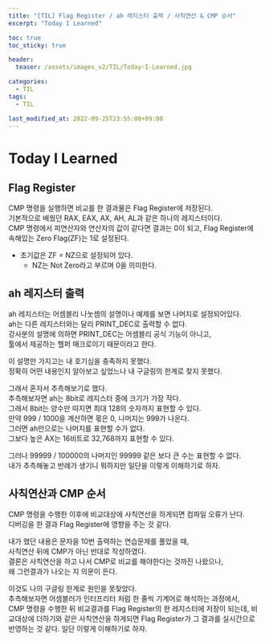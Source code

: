 ```yaml
---
title: "[TIL] Flag Register / ah 레지스터 출력 / 사칙연산 & CMP 순서"
excerpt: "Today I Learned"

toc: true
toc_sticky: true

header:
  teaser: /assets/images_v2/TIL/Today-I-Learned.jpg

categories:
  - TIL
tags:
  - TIL

last_modified_at: 2022-09-25T23:55:00+09:00
---
```


# Today I Learned

## Flag Register

CMP 명령을 실행하면 비교를 한 결과물은 Flag Register에 저장된다.  
기본적으로 배웠던 RAX, EAX, AX, AH, AL과 같은 하나의 레지스터이다.  
CMP 명령에서 피연산자와 연산자의 값이 같다면 결과는 0이 되고, 
Flag Register에 속해있는 Zero Flag(ZF)는 1로 설정된다.  
  - 초기값은 ZF = NZ으로 설정되어 있다.
    - NZ는 Not Zero라고 부르며 0을 의미한다.  

## ah 레지스터 출력

ah 레지스터는 어셈블리 나눗셈의 설명이나 예제를 보면 나머지로 설정되어있다.  
ah는 다른 레지스터와는 달리 PRINT_DEC로 출력할 수 없다.  
강사분의 설명에 의하면 PRINT_DEC는 어셈블리 공식 기능이 아니고,  
툴에서 제공하는 헬퍼 매크로이기 때문이라고 한다.  

이 설명만 가지고는 내 호기심을 충족하지 못했다.  
정확히 어떤 내용인지 알아보고 싶었느나 내 구글링의 한계로 찾지 못했다.  

그래서 혼자서 추측해보기로 했다.  
추측해보자면 ah는 8bit로 레지스터 중에 크기가 가장 작다.  
그래서 8bit는 양수만 따지면 최대 128의 숫자까지 표현할 수 있다.  
만약 999 / 1000을 계산하면 몫은 0, 나머지는 999가 나온다.  
그러면 ah만으로는 나머지를 표현할 수가 없다.  
그보다 높은 AX는 16비트로 32,768까지 표현할 수 있다.  

그러나 99999 / 100000의 나머지인 99999 같은 보다 큰 수는 표현할 수 없다.  
내가 추측해놓고 반례가 생기니 뭐하지만 일단을 이렇게 이해하기로 하자.  

## 사칙연산과 CMP 순서

CMP 명령을 수행한 이후에 비교대상에 사칙연산을 하게되면 컴파일 오류가 난다.  
디버깅을 한 결과 Flag Register에 영향을 주는 것 같다.  

내가 했던 내용은 문자을 10번 출력하는 연습문제를 풀었을 때,  
사칙연산 뒤에 CMP가 아닌 반대로 작성하였다.  
결론은 사칙연산을 하고 나서 CMP로 비교를 해야한다는 것까진 나왔으나,  
왜 그런결과가 나오는 지 의문이 든다.  

이것도 나의 구글링 한계로 원인을 못찾았다.  
추측해보자면 어셈블러가 인터프리터 처럼 한 줄씩 기계어로 해석하는 과정에서,  
CMP 명령을 수행한 뒤 비교결과를 Flag Register의 한 레지스터에 저장이 되는데, 
비교대상에 더하기와 같은 사칙연산을 하게되면 Flag Register가 그 결과를 실시간으로 반영하는 것 같다. 일단 이렇게 이해하기로 하자.  